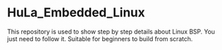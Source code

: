 # HuLa_Embedded_Linux
This repository is used to show step by step details about Linux BSP. You just need to follow it. Suitable for beginners to build from scratch.
